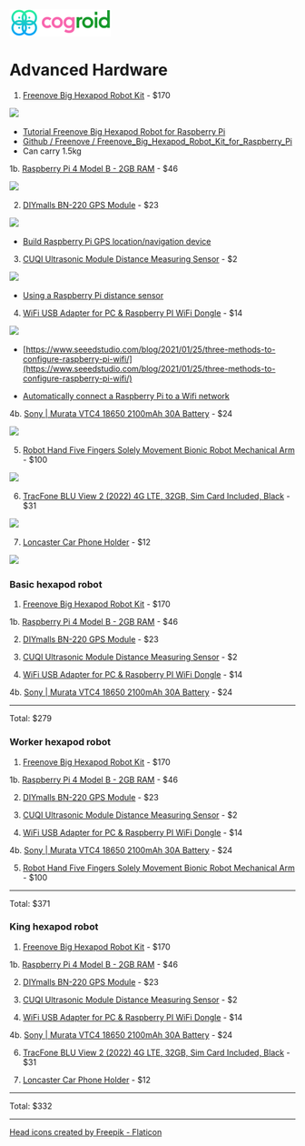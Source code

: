 [![cogroid.com](https://github.com/cogroid/resources/raw/main/images/banner/cogroid-48.png)](https://cogroid.com)

# Advanced Hardware

1. [Freenove Big Hexapod Robot Kit](https://www.amazon.com/gp/product/B08M5DXS2P)  -  $170

![](https://m.media-amazon.com/images/I/61zmykS365L._AC_SX425_.jpg)

* [Tutorial Freenove Big Hexapod Robot for Raspberry Pi](https://www.youtube.com/playlist?list=PLOkhax8xuWu21fFzdpszphqDftzu-hMsu)
* [Github / Freenove / Freenove_Big_Hexapod_Robot_Kit_for_Raspberry_Pi](https://github.com/Freenove/Freenove_Big_Hexapod_Robot_Kit_for_Raspberry_Pi)
* Can carry 1.5kg

1b. [Raspberry Pi 4 Model B - 2GB RAM](https://vilros.com/products/raspberry-pi-4-2gb-ram?src=raspberrypi)  - $46

![](https://cdn.shopify.com/s/files/1/0195/1344/2404/products/3F0EA611-5FB2-4609-9976-BD11A60675BD_540x.png?v=1663183161)

2. [DIYmalls BN-220 GPS Module](https://www.amazon.com/DIYmalls-Glonass-Passive-Raspberry-Betaflight/dp/B086ZK9BT4)  -  $23

![](https://m.media-amazon.com/images/I/61Vtq8h4YNL._AC_SX425_.jpg)

* [Build Raspberry Pi GPS location/navigation device](https://tutorials-raspberrypi.com/build-raspberry-pi-gps-location-navigation-device/)

3. [CUQI Ultrasonic Module Distance Measuring Sensor](https://www.amazon.com/CUQI-Ultrasonic-Measuring-Transmitter-Compatible/dp/B092D2DS1Y)  -  $2

![](https://m.media-amazon.com/images/I/61Rwt2iuPDS._AC_SX425_.jpg)

* [Using a Raspberry Pi distance sensor](https://tutorials-raspberrypi.com/raspberry-pi-ultrasonic-sensor-hc-sr04/)

4. [WiFi USB Adapter for PC & Raspberry PI WiFi Dongle](https://www.amazon.com/WiFi-USB-Adapter-Raspberry-Dongle/dp/B09XFX83JV)  -  $14

![](https://m.media-amazon.com/images/I/51oBadFrfqL._AC_SX569_.jpg)

* [https://www.seeedstudio.com/blog/2021/01/25/three-methods-to-configure-raspberry-pi-wifi/](https://www.seeedstudio.com/blog/2021/01/25/three-methods-to-configure-raspberry-pi-wifi/)

* [Automatically connect a Raspberry Pi to a Wifi network](https://weworkweplay.com/play/automatically-connect-a-raspberry-pi-to-a-wifi-network/)

4b. [Sony | Murata VTC4 18650 2100mAh 30A Battery](https://www.18650batterystore.com/collections/18650-batteries/products/sony-vtc4)  -  $24

![](https://cdn.shopify.com/s/files/1/0481/9678/0183/products/Sony-VTC4-3_1024x1024.jpg?v=1633167500)

5. [Robot Hand Five Fingers Solely Movement Bionic Robot Mechanical Arm](https://www.amazon.com/Fingers-Movement-Bionic-Mechanical-DIY%EF%BC%88Left/dp/B081RRCTFX)  -  $100

![](https://m.media-amazon.com/images/I/51JeVc3X7PL._AC_SX425_.jpg)

6. [TracFone BLU View 2 (2022) 4G LTE, 32GB, Sim Card Included, Black](https://www.amazon.com/TracFone-View-Prepaid-Smartphone-Locked/dp/B09XFJY4N4)  -  $31

![](https://m.media-amazon.com/images/I/61qTWOAsIPL.__AC_SX300_SY300_QL70_FMwebp_.jpg)

7. [Loncaster Car Phone Holder](https://www.amazon.com/Loncaster-Silicone-Dashboards-Compatible-Smartphones/dp/B07TZSC1P3)  -  $12

![](https://m.media-amazon.com/images/I/71Maoz7dJDL._AC_SX679_.jpg)

### Basic hexapod robot

1. [Freenove Big Hexapod Robot Kit](https://www.amazon.com/gp/product/B08M5DXS2P)  -  $170

1b. [Raspberry Pi 4 Model B - 2GB RAM](https://vilros.com/products/raspberry-pi-4-2gb-ram?src=raspberrypi)  - $46

2. [DIYmalls BN-220 GPS Module](https://www.amazon.com/DIYmalls-Glonass-Passive-Raspberry-Betaflight/dp/B086ZK9BT4)  -  $23

3. [CUQI Ultrasonic Module Distance Measuring Sensor](https://www.amazon.com/CUQI-Ultrasonic-Measuring-Transmitter-Compatible/dp/B092D2DS1Y)  -  $2

4. [WiFi USB Adapter for PC & Raspberry PI WiFi Dongle](https://www.amazon.com/WiFi-USB-Adapter-Raspberry-Dongle/dp/B09XFX83JV)  -  $14

4b. [Sony | Murata VTC4 18650 2100mAh 30A Battery](https://www.18650batterystore.com/collections/18650-batteries/products/sony-vtc4)  -  $24

---

Total: $279

### Worker hexapod robot

1. [Freenove Big Hexapod Robot Kit](https://www.amazon.com/gp/product/B08M5DXS2P)  -  $170

1b. [Raspberry Pi 4 Model B - 2GB RAM](https://vilros.com/products/raspberry-pi-4-2gb-ram?src=raspberrypi)  - $46

2. [DIYmalls BN-220 GPS Module](https://www.amazon.com/DIYmalls-Glonass-Passive-Raspberry-Betaflight/dp/B086ZK9BT4)  -  $23

3. [CUQI Ultrasonic Module Distance Measuring Sensor](https://www.amazon.com/CUQI-Ultrasonic-Measuring-Transmitter-Compatible/dp/B092D2DS1Y)  -  $2

4. [WiFi USB Adapter for PC & Raspberry PI WiFi Dongle](https://www.amazon.com/WiFi-USB-Adapter-Raspberry-Dongle/dp/B09XFX83JV)  -  $14

4b. [Sony | Murata VTC4 18650 2100mAh 30A Battery](https://www.18650batterystore.com/collections/18650-batteries/products/sony-vtc4)  -  $24

5. [Robot Hand Five Fingers Solely Movement Bionic Robot Mechanical Arm](https://www.amazon.com/Fingers-Movement-Bionic-Mechanical-DIY%EF%BC%88Left/dp/B081RRCTFX)  -  $100

---

Total: $371

### King hexapod robot

1. [Freenove Big Hexapod Robot Kit](https://www.amazon.com/gp/product/B08M5DXS2P)  -  $170

1b. [Raspberry Pi 4 Model B - 2GB RAM](https://vilros.com/products/raspberry-pi-4-2gb-ram?src=raspberrypi)  - $46

2. [DIYmalls BN-220 GPS Module](https://www.amazon.com/DIYmalls-Glonass-Passive-Raspberry-Betaflight/dp/B086ZK9BT4)  -  $23

3. [CUQI Ultrasonic Module Distance Measuring Sensor](https://www.amazon.com/CUQI-Ultrasonic-Measuring-Transmitter-Compatible/dp/B092D2DS1Y)  -  $2

4. [WiFi USB Adapter for PC & Raspberry PI WiFi Dongle](https://www.amazon.com/WiFi-USB-Adapter-Raspberry-Dongle/dp/B09XFX83JV)  -  $14

4b. [Sony | Murata VTC4 18650 2100mAh 30A Battery](https://www.18650batterystore.com/collections/18650-batteries/products/sony-vtc4)  -  $24

6. [TracFone BLU View 2 (2022) 4G LTE, 32GB, Sim Card Included, Black](https://www.amazon.com/TracFone-View-Prepaid-Smartphone-Locked/dp/B09XFJY4N4)  -  $31

7. [Loncaster Car Phone Holder](https://www.amazon.com/Loncaster-Silicone-Dashboards-Compatible-Smartphones/dp/B07TZSC1P3)  -  $12

---

Total: $332

---
[Head icons created by Freepik - Flaticon](https://www.flaticon.com/free-icons/head)
